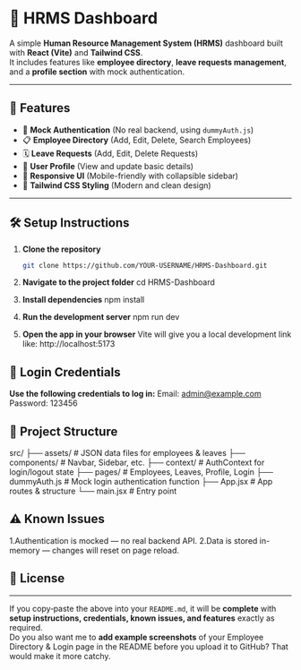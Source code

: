 # 🏢 HRMS Dashboard

A simple **Human Resource Management System (HRMS)** dashboard built with **React (Vite)** and **Tailwind CSS**.  
It includes features like **employee directory**, **leave requests management**, and a **profile section** with mock authentication.

---

## 🚀 Features

- 🔐 **Mock Authentication** (No real backend, using `dummyAuth.js`)
- 📋 **Employee Directory** (Add, Edit, Delete, Search Employees)
- 🗓 **Leave Requests** (Add, Edit, Delete Requests)
- 🙍 **User Profile** (View and update basic details)
- 📱 **Responsive UI** (Mobile-friendly with collapsible sidebar)
- 🎨 **Tailwind CSS Styling** (Modern and clean design)

---

## 🛠 Setup Instructions

1. **Clone the repository**
   ```bash
   git clone https://github.com/YOUR-USERNAME/HRMS-Dashboard.git

2. **Navigate to the project folder**
   cd HRMS-Dashboard
   
3. **Install dependencies**
    npm install
   
4. **Run the development server**
    npm run dev

5. **Open the app in your browser**
    Vite will give you a local development link like:
    http://localhost:5173


## 🔑 Login Credentials
 **Use the following credentials to log in:**
   Email: admin@example.com
   Password: 123456


## 📂 Project Structure
 src/
 ├── assets/           # JSON data files for employees & leaves
 ├── components/       # Navbar, Sidebar, etc.
 ├── context/          # AuthContext for login/logout state
 ├── pages/            # Employees, Leaves, Profile, Login
 ├── dummyAuth.js      # Mock login authentication function
 ├── App.jsx           # App routes & structure
 └── main.jsx          # Entry point


## ⚠️ Known Issues
  1.Authentication is mocked — no real backend API.
  2.Data is stored in-memory — changes will reset on page reload.

## 📜 License
   
---

If you copy‑paste the above into your `README.md`, it will be **complete** with **setup instructions, credentials, known issues, and features** exactly as required.  
Do you also want me to **add example screenshots** of your Employee Directory & Login page in the README before you upload it to GitHub? That would make it more catchy.


